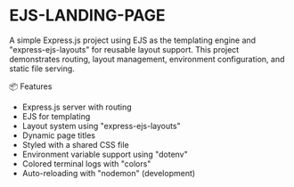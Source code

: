 # EJS-LANDING-PAGE

A simple Express.js project using EJS as the templating engine and "express-ejs-layouts" for reusable layout support. This project demonstrates routing, layout management, environment configuration, and static file serving.

📦 Features

- Express.js server with routing
- EJS for templating
- Layout system using "express-ejs-layouts"
- Dynamic page titles
- Styled with a shared CSS file
- Environment variable support using "dotenv"
- Colored terminal logs with "colors"
- Auto-reloading with "nodemon" (development)



